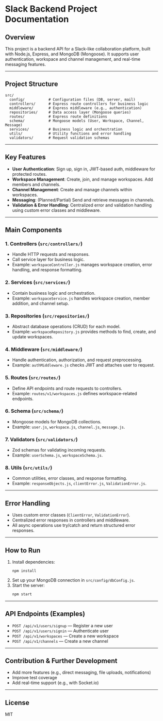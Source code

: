 # Slack Backend Project Documentation

## Overview
This project is a backend API for a Slack-like collaboration platform, built with Node.js, Express, and MongoDB (Mongoose). It supports user authentication, workspace and channel management, and real-time messaging features.

---

## Project Structure

```
src/
  config/           # Configuration files (DB, server, mail)
  controllers/      # Express route controllers for business logic
  middleware/       # Express middleware (e.g., authentication)
  repositories/     # Data access layer (Mongoose queries)
  routes/           # Express route definitions
  schema/           # Mongoose models (User, Workspace, Channel, Message)
  services/         # Business logic and orchestration
  utils/            # Utility functions and error handling
  validators/       # Request validation schemas
```

---

## Key Features
- **User Authentication**: Sign up, sign in, JWT-based auth, middleware for protected routes.
- **Workspace Management**: Create, join, and manage workspaces. Add members and channels.
- **Channel Management**: Create and manage channels within workspaces.
- **Messaging**: (Planned/Partial) Send and retrieve messages in channels.
- **Validation & Error Handling**: Centralized error and validation handling using custom error classes and middleware.

---

## Main Components

### 1. Controllers (`src/controllers/`)
- Handle HTTP requests and responses.
- Call service layer for business logic.
- Example: `workspaceController.js` manages workspace creation, error handling, and response formatting.

### 2. Services (`src/services/`)
- Contain business logic and orchestration.
- Example: `workspaceService.js` handles workspace creation, member addition, and channel setup.

### 3. Repositories (`src/repositories/`)
- Abstract database operations (CRUD) for each model.
- Example: `workspaceRepository.js` provides methods to find, create, and update workspaces.

### 4. Middleware (`src/middleware/`)
- Handle authentication, authorization, and request preprocessing.
- Example: `authMiddleware.js` checks JWT and attaches user to request.

### 5. Routes (`src/routes/`)
- Define API endpoints and route requests to controllers.
- Example: `routes/v1/workspaces.js` defines workspace-related endpoints.

### 6. Schema (`src/schema/`)
- Mongoose models for MongoDB collections.
- Example: `user.js`, `workspace.js`, `channel.js`, `message.js`.

### 7. Validators (`src/validators/`)
- Zod schemas for validating incoming requests.
- Example: `userSchema.js`, `workspaceSchema.js`.

### 8. Utils (`src/utils/`)
- Common utilities, error classes, and response formatting.
- Example: `responseObjects.js`, `clientError.js`, `ValidationError.js`.

---

## Error Handling
- Uses custom error classes (`ClientError`, `ValidationError`).
- Centralized error responses in controllers and middleware.
- All async operations use try/catch and return structured error responses.

---

## How to Run
1. Install dependencies:
   ```bash
   npm install
   ```
2. Set up your MongoDB connection in `src/config/dbConfig.js`.
3. Start the server:
   ```bash
   npm start
   ```

---

## API Endpoints (Examples)
- `POST /api/v1/users/signup` — Register a new user
- `POST /api/v1/users/signin` — Authenticate user
- `POST /api/v1/workspaces` — Create a new workspace
- `POST /api/v1/channels` — Create a new channel

---

## Contribution & Further Development
- Add more features (e.g., direct messaging, file uploads, notifications)
- Improve test coverage
- Add real-time support (e.g., with Socket.io)

---

## License
MIT
